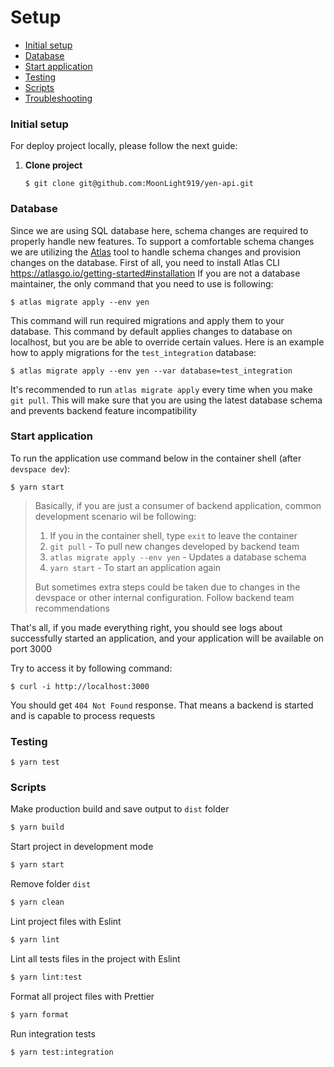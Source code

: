 # Setup

- [Initial setup](#initial-setup)
- [Database](#database)
- [Start application](#start-application)
- [Testing](#testing)
- [Scripts](#scripts)
- [Troubleshooting](#troubleshooting)

### <a name="initial-setup"></a> Initial setup

For deploy project locally, please follow the next guide:

1. **Clone project**

   ```shell
   $ git clone git@github.com:MoonLight919/yen-api.git
   ```

### <a name="database"></a> Database

Since we are using SQL database here, schema changes are required to properly handle new features.
To support a comfortable schema changes we are utilizing the [Atlas](https://atlasgo.io) tool to handle schema changes and provision changes on the database.
First of all, you need to install Atlas CLI https://atlasgo.io/getting-started#installation
If you are not a database maintainer, the only command that you need to use is following:

```shell
$ atlas migrate apply --env yen
```

This command will run required migrations and apply them to your database.
This command by default applies changes to database on localhost, but you are be able to override certain values.
Here is an example how to apply migrations for the `test_integration` database:

```shell
$ atlas migrate apply --env yen --var database=test_integration
```

It's recommended to run `atlas migrate apply` every time when you make `git pull`. This will make sure that you are using the latest database schema and prevents backend feature incompatibility

### <a name="start-application"></a> Start application

To run the application use command below in the container shell (after `devspace dev`):

```shell
$ yarn start
```

> Basically, if you are just a consumer of backend application, common development scenario wil be following:
>
> 1. If you in the container shell, type `exit` to leave the container
> 1. `git pull` - To pull new changes developed by backend team
> 1. `atlas migrate apply --env yen` - Updates a database schema
> 1. `yarn start` - To start an application again
>
> But sometimes extra steps could be taken due to changes in the devspace or other internal configuration.
> Follow backend team recommendations

That's all, if you made everything right, you should see logs about successfully started an application, and your application will be available on port 3000

Try to access it by following command:

```shell
$ curl -i http://localhost:3000
```

You should get `404 Not Found` response. That means a backend is started and is capable to process requests

### <a name="testing"></a> Testing

```shell
$ yarn test
```

### <a name="scripts"></a> Scripts

Make production build and save output to `dist` folder

```bash
$ yarn build
```

Start project in development mode

```bash
$ yarn start
```

Remove folder `dist`

```bash
$ yarn clean
```

Lint project files with Eslint

```bash
$ yarn lint
```

Lint all tests files in the project with Eslint

```bash
$ yarn lint:test
```

Format all project files with Prettier

```bash
$ yarn format
```

Run integration tests

```bash
$ yarn test:integration
```

